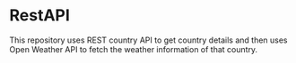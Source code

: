 # RestAPI

This repository uses REST country API to get country details and then uses Open Weather API to fetch the weather information of that country.
